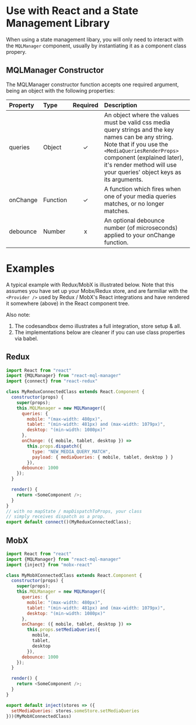 # Use with React and a State Management Library
When using a state management libary, you will only need to interact with the `MQLManager` component, usually
by instantiating it as a component class propery.

## MQLManager Constructor
The MQLManager constructor function accepts one required argument, being an object with the following properties:

| Property | Type | Required | Description |
|:---|:---|:---:|:---|
| queries | Object | ✓ | An object where the values must be valid css media query strings and the key names can be any string. Note that if you use the `<MediaQueriesRenderProps>` component (explained later), it's render method will use your queries' object keys as its arguments. |
| onChange | Function | ✓ | A function which fires when one of your media queries matches, or no longer matches. |
| debounce | Number | x | An optional debounce number (of microseconds) applied to your onChange function. | 

# Examples
A typical example with Redux/MobX is illustrated below. Note that this assumes you have set up
your Mobx/Redux store, and are
farmiliar with the `<Provider />` used by Redux / MobX's React integrations and have 
rendered it somewhere (above) in the React component tree.

Also note: 
1. The codesandbox demo illustrates a full integration, store setup & all.
2. The implementations below are cleaner if you can use class properties via babel.

## Redux
```javascript
import React from "react"
import {MQLManager} from "react-mql-manager"
import {connect} from "react-redux"

class MyReduxConnectedClass extends React.Component {
  constructor(props) {
    super(props);
    this.MQLManager = new MQLManager({
      queries: {
        mobile: "(max-width: 480px)",
        tablet: "(min-width: 481px) and (max-width: 1079px)",
        desktop: "(min-width: 1080px)"
      },
      onChange: ({ mobile, tablet, desktop }) =>
        this.props.dispatch({
          type: "NEW_MEDIA_QUERY_MATCH",
          payload: { mediaQueries: { mobile, tablet, desktop } }
        }),
      debounce: 1000
    });
  }

  render() {
    return <SomeComponent />;
  }
}
// with no mapState / mapDispatchToProps, your class
// simply receives dispatch as a prop.
export default connect()(MyReduxConnectedClass);
```

## MobX
```javascript
import React from "react"
import {MQLManager} from "react-mql-manager"
import {inject} from "mobx-react"

class MyMobXConnectedClass extends React.Component {
  constructor(props) {
    super(props);
    this.MQLManager = new MQLManager({
      queries: {
        mobile: "(max-width: 480px)",
        tablet: "(min-width: 481px) and (max-width: 1079px)",
        desktop: "(min-width: 1080px)"
      },
      onChange: ({ mobile, tablet, desktop }) =>
        this.props.setMediaQueries({
          mobile,
          tablet,
          desktop
        }),
      debounce: 1000
    });
  }

  render() {
    return <SomeComponent />;
  }
}

export default inject(stores => ({
  setMediaQueries: stores.someStore.setMediaQueries
}))(MyMobXConnectedClass)

```